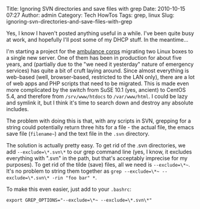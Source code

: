 Title: Ignoring SVN directories and save files with grep
Date: 2010-10-15 07:27
Author: admin
Category: Tech HowTos
Tags: grep, linux
Slug: ignoring-svn-directories-and-save-files-with-grep

Yes, I know I haven't posted anything useful in a while. I've been quite
busy at work, and hopefully I'll post some of my DHCP stuff. In the
meantime...

I'm starting a project for the [ambulance
corps](http://www.midlandparkambulance.com/) migrating two Linux boxes
to a single new server. One of them has been in production for about
five years, and (partially due to the "we need it yesterday" nature of
emergency services) has quite a bit of cruft laying around. Since almost
everything is web-based (well, browser-based, restricted to the LAN
only), there are a lot of web apps and PHP scripts that need to be
migrated. This is made even more complicated by the switch from SuSE
10.1 (yes, ancient) to CentOS 5.4, and therefore from `/srv/www/htdocs`
to `/var/www/html`. I could be lazy and symlink it, but I think it's
time to search down and destroy any absolute includes.

The problem with doing this is that, with any scripts in SVN, grepping
for a string could potentially return three hits for a file - the actual
file, the emacs save file (`filename~`) and the text file in the `.svn`
directory.

The solution is actually pretty easy. To get rid of the .svn
directories, we add `--exclude=\*.svn\*` to our grep command line (yes,
I know, it excludes everything with ".svn" in the path, but that's
acceptably imprecise for my purposes). To get rid of the tilde (save)
files, all we need is `--exclude=\*~`. It's no problem to string them
together as `grep --exclude=\*~ --exclude=\*.svn\* -rin "foo bar" *`.

To make this even easier, just add to your `.bashrc`:

~~~~{.bash}
export GREP_OPTIONS="--exclude=\*~ --exclude=\*.svn\*"
~~~~


